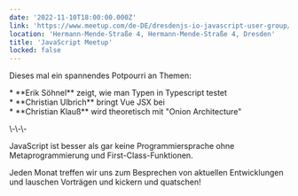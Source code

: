 ```yaml
---
date: '2022-11-10T18:00:00.000Z'
link: 'https://www.meetup.com/de-DE/dresdenjs-io-javascript-user-group/events/wwdfrqydcpbnb/'
location: 'Hermann-Mende-Straße 4, Hermann-Mende-Straße 4, Dresden'
title: 'JavaScript Meetup'
locked: false
---
```

Dieses mal ein spannendes Potpourri an Themen:

\* \*\*Erik Söhnel\*\* zeigt, wie man Typen in Typescript testet  
\* \*\*Christian Ulbrich\*\* bringt Vue JSX bei  
\* \*\*Christian Klauß\*\* wird theoretisch mit "Onion Architecture"

\\-\\-\\-

JavaScript ist besser als gar keine Programmiersprache ohne Metaprogrammierung und First-Class-Funktionen.

Jeden Monat treffen wir uns zum Besprechen von aktuellen Entwicklungen und lauschen Vorträgen und kickern und quatschen!
